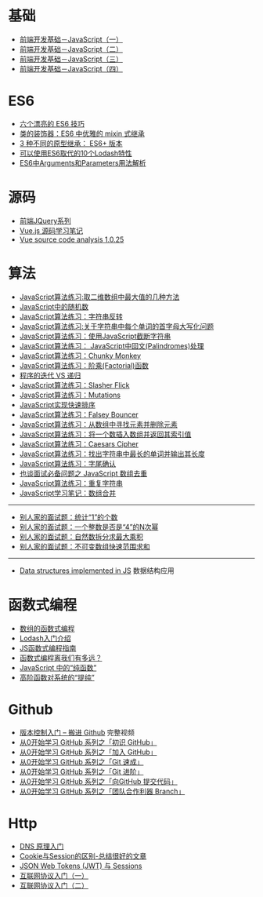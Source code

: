 # 基础

- [前端开发基础－JavaScript（一）](https://mp.weixin.qq.com/s?__biz=MzI3MDE0MzAzMw==&mid=2652201865&idx=1&sn=0f68c26a66cb493ad06f6f51125674bd&scene=0&key=77421cf58af4a6531a2cf1395ce40b37d37a4f2c6920bb5e127fd6360930462fa1b51485869f06c1dbcd1278a573e950&ascene=0&uin=MjgwMDE1MDkwMA%3D%3D&devicetype=iMac+MacBookPro12%2C1+OSX+OSX+10.11.5+build(15F34)&version=11020201&pass_ticket=4qgG%2Fn7JGBNGKvkFNS5TtzbVGA1ynglVTLRbaTyPqyk3xCHU97%2Btpk%2BeXgxkZZZF)
- [前端开发基础－JavaScript（二）](https://mp.weixin.qq.com/s?__biz=MzI3MDE0MzAzMw==&mid=2652201871&idx=1&sn=c3b440a87c212015371f365c1d2b6e01&scene=0&key=77421cf58af4a65356e0333a36991a496caec17b799b4733d9650d6192a7a503314c545bceffa8db4dd74393deb70e99&ascene=0&uin=MjgwMDE1MDkwMA%3D%3D&devicetype=iMac+MacBookPro12%2C1+OSX+OSX+10.11.5+build(15F34)&version=11020201&pass_ticket=4qgG%2Fn7JGBNGKvkFNS5TtzbVGA1ynglVTLRbaTyPqyk3xCHU97%2Btpk%2BeXgxkZZZF)
- [前端开发基础－JavaScript（三）](https://mp.weixin.qq.com/s?__biz=MzI3MDE0MzAzMw==&mid=2652201874&idx=1&sn=f9c9bcb1505af641862c90e60069983c&scene=0&key=77421cf58af4a6534b710b07bf6d83c116a3b971b3669a550a203c092fc0f9e84baada403d822f0ab466b7e89eba521a&ascene=0&uin=MjgwMDE1MDkwMA%3D%3D&devicetype=iMac+MacBookPro12%2C1+OSX+OSX+10.11.5+build(15F34)&version=11020201&pass_ticket=4qgG%2Fn7JGBNGKvkFNS5TtzbVGA1ynglVTLRbaTyPqyk3xCHU97%2Btpk%2BeXgxkZZZF)
- [前端开发基础－JavaScript（四）](https://mp.weixin.qq.com/s?__biz=MzI3MDE0MzAzMw==&mid=2652201877&idx=1&sn=8f137ebdd70f914983db4fe54dad1287&scene=0&key=77421cf58af4a653e7930d28c546a411d8f01e20abef66c37d81d4c4d19cd776fe425ea530115ea19f0fe900f1eca038&ascene=0&uin=MjgwMDE1MDkwMA%3D%3D&devicetype=iMac+MacBookPro12%2C1+OSX+OSX+10.11.5+build(15F34)&version=11020201&pass_ticket=4qgG%2Fn7JGBNGKvkFNS5TtzbVGA1ynglVTLRbaTyPqyk3xCHU97%2Btpk%2BeXgxkZZZF)


# ES6

- [六个漂亮的 ES6 技巧](https://www.h5jun.com/post/six-nifty-es6-tricks.html)
- [类的装饰器：ES6 中优雅的 mixin 式继承](https://www.h5jun.com/post/mixin-in-es6.html)
- [3 种不同的原型继承： ES6+ 版本](http://www.zcfy.cc/article/425)
- [可以使用ES6取代的10个Lodash特性](http://www.w3cplus.com/javascript/lodash-features-replace-es6.html)
- [ES6中Arguments和Parameters用法解析](http://www.zcfy.cc/article/how-to-use-arguments-and-parameters-in-ecmascript-6-953.html)



# 源码

- [前端JQuery系列](https://github.com/JsAaron/jQuery)
- [Vue.js 源码学习笔记](http://jiongks.name/blog/vue-code-review/)
- [Vue source code analysis 1.0.25](https://github.com/JsAaron/vue-analysis)

# 算法
- [JavaScript算法练习:取二维数组中最大值的几种方法](http://www.w3cplus.com/javascript/algorithm-return-largest-numbers-in-arrays.html)
- [JavaScript中的随机数](http://www.w3cplus.com/javascript/rounding-recipes.html)
- [JavaScript算法练习：字符串反转](http://www.w3cplus.com/javascript/how-to-reverse-a-string-in-javascript-in-different-ways.html)
- [JavaScript算法练习:关于字符串中每个单词的首字母大写化问题](http://www.w3cplus.com/javascript/title-case-a-sentence-in-javascript.html)
- [JavaScript算法练习：使用JavaScript截断字符串](http://www.w3cplus.com/javascript/truncate-a-string-with-javascript.html)
- [JavaScript算法练习： JavaScript中回文(Palindromes)处理](http://www.w3cplus.com/javascript/palindrome-check-in-javascript.html)
- [JavaScript算法练习：Chunky Monkey](http://www.w3cplus.com/javascript/chunky-monkey-javascript.html)
- [JavaScript算法练习：阶乘(Factorial)函数](http://www.w3cplus.com/javascript/factorial-function-in-javascript.html)
- [程序的迭代 VS 递归](https://www.h5jun.com/post/%20iteration.html)
- [JavaScript算法练习：Slasher Flick](http://www.w3cplus.com/javascript/slasher-flick-in-javascript.html)
- [JavaScript算法练习：Mutations](http://www.w3cplus.com/javascript/mutations-in-javascript.html)
- [JavaScript实现快速排序](http://www.w3cplus.com/javascript/quicksort-in-javascript.html)
- [JavaScript算法练习：Falsey Bouncer](http://www.w3cplus.com/javascript/falsy-bouncer-in-javascript.html)
- [JavaScript算法练习：从数组中寻找元素并删除元素](http://www.w3cplus.com/javascript/seek-and-destroy-in-javascript.html)
- [JavaScript算法练习：将一个数插入数组并返回其索引值](http://www.w3cplus.com/javascript/bonfire-where-do-i-belong.html)
- [JavaScript算法练习：Caesars Cipher](http://www.w3cplus.com/javascript/bonfire-caesars-cipher-solution.html)
- [JavaScript算法练习：找出字符串中最长的单词并输出其长度](http://www.w3cplus.com/javascript/find-the-longest-word-solution.html)
- [JavaScript算法练习：字尾确认](http://www.w3cplus.com/javascript/confirm-the-ending.html)
- [也谈面试必备问题之 JavaScript 数组去重](http://web.jobbole.com/86360/)
- [JavaScript算法练习：重复字符串](http://www.w3cplus.com/javascript/repeat-string-javascript.html)
- [JavaScript学习笔记：数组合并](http://www.w3cplus.com/javascript/merge-flatten-an-array-of-arrays-in-javascript.html)

***

- [别人家的面试题：统计“1”的个数](https://www.h5jun.com/post/counting-bits.html)
- [别人家的面试题：一个整数是否是“4”的N次幂](https://www.h5jun.com/post/power-of-four.html)
- [别人家的面试题：自然数拆分求最大乘积](https://www.h5jun.com/post/integer-break.html)
- [别人家的面试题：不可变数组快速范围求和](https://www.h5jun.com/post/range-sum-query-immutable.html)

***

- [Data structures implemented in JS](https://github.com/LukeLin/js-stl) 数据结构应用

# 函数式编程

- [数组的函数式编程](https://mulgore.github.io/2016/06/24/array-function/)
- [Lodash入门介绍](http://www.w3cplus.com/javascript/lodash-intro.html)
- [JS函数式编程指南](https://www.gitbook.com/book/llh911001/mostly-adequate-guide-chinese/details)
- [函数式编程离我们有多远？](https://www.h5jun.com/post/functional-how-far.html)
- [JavaScript 中的“纯函数”](https://www.h5jun.com/post/pure-function.html)
- [高阶函数对系统的“提纯”](https://www.h5jun.com/post/higher-order-function-play-with-pure-function.html)

# Github

- [版本控制入门 – 搬进 Github](http://www.imooc.com/learn/390) 完整视频
- [从0开始学习 GitHub 系列之「初识 GitHub」](https://zhuanlan.zhihu.com/p/21103336)
- [从0开始学习 GitHub 系列之「加入 GitHub」](https://zhuanlan.zhihu.com/p/21113342)
- [从0开始学习 GitHub 系列之「Git 速成」](https://zhuanlan.zhihu.com/p/21269318)
- [从0开始学习 GitHub 系列之「Git 进阶」](https://zhuanlan.zhihu.com/p/21367056)
- [从0开始学习 GitHub 系列之「向GitHub 提交代码」](https://zhuanlan.zhihu.com/p/21302347)
- [从0开始学习 GitHub 系列之「团队合作利器 Branch」](https://zhuanlan.zhihu.com/p/21487817)


# Http

- [DNS 原理入门](http://www.ruanyifeng.com/blog/2016/06/dns.html)
- [Cookie与Session的区别-总结很好的文章](http://www.lai18.com/content/407204.html)
- [JSON Web Tokens (JWT) 与 Sessions](http://www.zcfy.cc/article/json-web-tokens-jwt-vs-sessions-685.html)
- [互联网协议入门（一）](http://www.ruanyifeng.com/blog/2012/05/internet_protocol_suite_part_i.html)
- [互联网协议入门（二）](http://www.ruanyifeng.com/blog/2012/06/internet_protocol_suite_part_ii.html)
